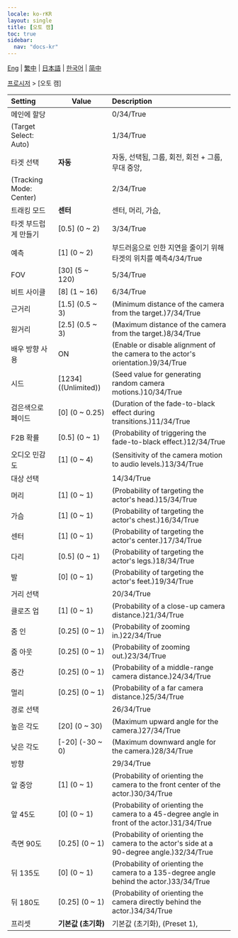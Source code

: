 ```yaml
---
locale: ko-rKR
layout: single
title: [오토 캠]
toc: true
sidebar:
  nav: "docs-kr"
---
```

[Eng](/dancexr/menu/2025.4/motion/auto_cam) | [繁中](/tw/dancexr/menu/2025.4/motion/auto_cam) | [日本語](/jp/dancexr/menu/2025.4/motion/auto_cam) | [한국어](/kr/dancexr/menu/2025.4/motion/auto_cam) | [简中](/zh/dancexr/menu/2025.4/motion/auto_cam)

[프로시저](../menu#프로시저) > [오토 캠]



| Setting | Value | Description |
| :--- | --- | :--- |
| 메인에 할당 || 0/34/True
| (Target Select: Auto) || 1/34/True
| 타겟 선택 | **자동** | 자동, 선택됨, 그룹, 회전, 회전 + 그룹, 무대 중앙,  |
| (Tracking Mode: Center) || 2/34/True
| 트래킹 모드 | **센터** | 센터, 머리, 가슴,  |
| 타겟 부드럽게 만들기 | [0.5] (0 ~ 2) | 3/34/True
| 예측 | [1] (0 ~ 2) | 부드러움으로 인한 지연을 줄이기 위해 타겟의 위치를 예측4/34/True
| FOV | [30] (5 ~ 120) | 5/34/True
| 비트 사이클 | [8] (1 ~ 16) | 6/34/True
| 근거리 | [1.5] (0.5 ~ 3) | (Minimum distance of the camera from the target.)7/34/True
| 원거리 | [2.5] (0.5 ~ 3) | (Maximum distance of the camera from the target.)8/34/True
| 배우 방향 사용 | ON | (Enable or disable alignment of the camera to the actor's orientation.)9/34/True
| 시드 | [1234] ((Unlimited)) | (Seed value for generating random camera motions.)10/34/True
| 검은색으로 페이드 | [0] (0 ~ 0.25) | (Duration of the fade-to-black effect during transitions.)11/34/True
| F2B 확률 | [0.5] (0 ~ 1) | (Probability of triggering the fade-to-black effect.)12/34/True
| 오디오 민감도 | [1] (0 ~ 4) | (Sensitivity of the camera motion to audio levels.)13/34/True
| 대상 선택 || 14/34/True
| 머리 | [1] (0 ~ 1) | (Probability of targeting the actor's head.)15/34/True
| 가슴 | [1] (0 ~ 1) | (Probability of targeting the actor's chest.)16/34/True
| 센터 | [1] (0 ~ 1) | (Probability of targeting the actor's center.)17/34/True
| 다리 | [0.5] (0 ~ 1) | (Probability of targeting the actor's legs.)18/34/True
| 발 | [0] (0 ~ 1) | (Probability of targeting the actor's feet.)19/34/True
| 거리 선택 || 20/34/True
| 클로즈 업 | [1] (0 ~ 1) | (Probability of a close-up camera distance.)21/34/True
| 줌 인 | [0.25] (0 ~ 1) | (Probability of zooming in.)22/34/True
| 줌 아웃 | [0.25] (0 ~ 1) | (Probability of zooming out.)23/34/True
| 중간 | [0.25] (0 ~ 1) | (Probability of a middle-range camera distance.)24/34/True
| 멀리 | [0.25] (0 ~ 1) | (Probability of a far camera distance.)25/34/True
| 경로 선택 || 26/34/True
| 높은 각도 | [20] (0 ~ 30) | (Maximum upward angle for the camera.)27/34/True
| 낮은 각도 | [-20] (-30 ~ 0) | (Maximum downward angle for the camera.)28/34/True
| 방향 || 29/34/True
| 앞 중앙 | [1] (0 ~ 1) | (Probability of orienting the camera to the front center of the actor.)30/34/True
| 앞 45도 | [0] (0 ~ 1) | (Probability of orienting the camera to a 45-degree angle in front of the actor.)31/34/True
| 측면 90도 | [0.25] (0 ~ 1) | (Probability of orienting the camera to the actor's side at a 90-degree angle.)32/34/True
| 뒤 135도 | [0] (0 ~ 1) | (Probability of orienting the camera to a 135-degree angle behind the actor.)33/34/True
| 뒤 180도 | [0.25] (0 ~ 1) | (Probability of orienting the camera directly behind the actor.)34/34/True
| 프리셋 | **기본값 (초기화)** | 기본값 (초기화), (Preset 1),  |

